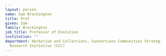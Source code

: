 ```yaml
---
layout: person
name: Sam Brockington
title: Prof
given: Sam
family: Brockington
job_title: Professor of Evolution
institution: ""
department: Herbarium and Collections, Connections Communities Strategic
  Research Initiative (CCC)
---
```

